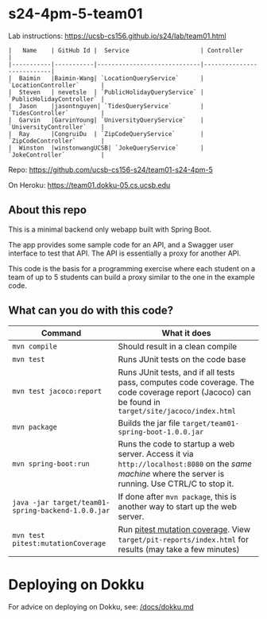 # s24-4pm-5-team01

Lab instructions: <https://ucsb-cs156.github.io/s24/lab/team01.html>



```
|   Name    | GitHub Id |  Service                    | Controller                |
|-----------|-----------|-----------------------------|---------------------------|
|  Baimin   |Baimin-Wang| `LocationQueryService`      | `LocationController`      |
|  Steven   | nevetsle  | `PublicHolidayQueryService` | `PublicHolidayController` |
|  Jason    |jasontnguyen| `TidesQueryService`        | `TidesController`         |
|  Garvin   |GarvinYoung| `UniversityQueryService`    | `UniversityController`    |
|  Ray      |CongruiDu  | `ZipCodeQueryService`       | `ZipCodeController`       |
|  Winston  |winstonwangUCSB| `JokeQueryService`      | `JokeController`          |
```


Repo: https://github.com/ucsb-cs156-s24/team01-s24-4pm-5


On Heroku: https://team01.dokku-05.cs.ucsb.edu

## About this repo

This is a minimal backend only webapp built with Spring Boot.

The app provides some sample code for an API, and a Swagger user interface
to test that API.  The API is essentially a proxy for another API.

This code is the basis for a programming exercise where each student on a
team of up to 5 students can build a proxy similar to the one in the example code.

## What can you do with this code?

| Command | What it does   |
|----------|---------------------------------------|
| `mvn compile` | Should result in a clean compile |
| `mvn test` | Runs JUnit tests on the code base |
| `mvn test jacoco:report` | Runs JUnit tests, and if all tests pass, computes code coverage.  The code coverage report (Jacoco) can be found in `target/site/jacoco/index.html` |
| `mvn package` | Builds the jar file `target/team01-spring-boot-1.0.0.jar` |
| `mvn spring-boot:run` | Runs the code to startup a web server.  Access it via `http://localhost:8080` on the *same machine* where the server is running.  Use CTRL/C to stop it. |
| `java -jar target/team01-spring-backend-1.0.0.jar` | If done after `mvn package`, this is another way to start up the web server.|
| `mvn test pitest:mutationCoverage` | Run [pitest mutation coverage](https://pitest.org).  View `target/pit-reports/index.html` for results (may take a few minutes)|

# Deploying on Dokku

For advice on deploying on Dokku, see: [/docs/dokku.md](/docs/dokku.md)

